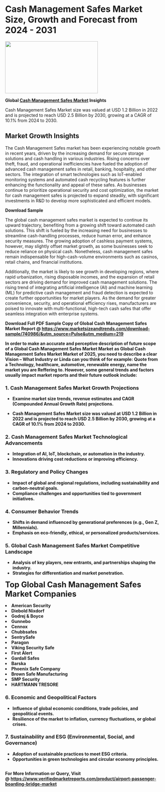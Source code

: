 <H1>Cash Management Safes Market Size, Growth and Forecast from 2024 - 2031</H1><img class="aligncenter size-medium wp-image-584254" src="https://thirdeyenews.in/wp-content/uploads/2024/09/Global-Market-Research-300x168.jpeg" alt="" width="300" height="168" /><p><strong>Global&nbsp;<a href="https://www.marketsizeandtrends.com/download-sample/740986/&amp;utm_source=Pulse&amp;utm_medium=219">Cash Management Safes Market</a> Insights</strong></p><p>Cash Management Safes Market size was valued at USD 1.2 Billion in 2022 and is projected to reach USD 2.5 Billion by 2030, growing at a CAGR of 10.1% from 2024 to 2030.</p><p><h2>Market Growth Insights</h2> <p>The Cash Management Safes market has been experiencing notable growth in recent years, driven by the increasing demand for secure storage solutions and cash handling in various industries. Rising concerns over theft, fraud, and operational inefficiencies have fueled the adoption of advanced cash management safes in retail, banking, hospitality, and other sectors. The integration of smart technologies such as IoT-enabled monitoring systems and automated cash recycling features is further enhancing the functionality and appeal of these safes. As businesses continue to prioritize operational security and cost optimization, the market for cash management safes is projected to expand steadily, with significant investments in R&D to develop more sophisticated and efficient models.</p> <p><strong>Download Sample</strong></p> <p>The global cash management safes market is expected to continue its upward trajectory, benefiting from a growing shift toward automated cash solutions. This shift is fueled by the increasing need for businesses to streamline cash-handling processes, reduce human error, and enhance security measures. The growing adoption of cashless payment systems, however, may slightly offset market growth, as some businesses seek to reduce reliance on physical cash. Nonetheless, cash management safes remain indispensable for high-cash-volume environments such as casinos, retail chains, and financial institutions.</p> <p>Additionally, the market is likely to see growth in developing regions, where rapid urbanization, rising disposable incomes, and the expansion of retail sectors are driving demand for improved cash management solutions. The rising trend of integrating artificial intelligence (AI) and machine learning (ML) for predictive cash management and fraud detection is expected to create further opportunities for market players. As the demand for greater convenience, security, and operational efficiency rises, manufacturers are poised to innovate with multi-functional, high-tech cash safes that offer seamless integration with enterprise systems.</p> <p><strong></p><p><span class=""><strong>Download Full PDF Sample Copy of Global Cash Management Safes Market Report</strong> @ <a href="https://www.marketsizeandtrends.com/download-sample/740986/&amp;utm_source=Pulse&amp;utm_medium=219" target="_blank">https://www.marketsizeandtrends.com/download-sample/740986/&amp;utm_source=Pulse&amp;utm_medium=219</a></span></p><p>In order to make an accurate and perceptive description of future scope of a Global&nbsp;Cash Management Safes Market Market as Global&nbsp;Cash Management Safes Market Market of 2025, you need to describe a clear Vision &ndash; What Industry or Linda can you think of for example: Quote from a Technology, healthcare, automotive, renewable energy, name the market you are Reffering to. However, some general trends and factors usually impact market reports and their future outlook include:</p><h3>1.&nbsp;<strong>Cash Management Safes Market Growth Projections</strong></h3><ul><li>Examine market size trends, revenue estimates and CAGR (Compounded Annual Growth Rate) projections.</li><li><p>Cash Management Safes Market size was valued at USD 1.2 Billion in 2022 and is projected to reach USD 2.5 Billion by 2030, growing at a CAGR of 10.1% from 2024 to 2030.</p></li></ul><h3>2.&nbsp;<strong>Cash Management Safes Market Technological Advancements</strong></h3><ul><li>Integration of AI, IoT, blockchain, or automation in the industry.</li><li>Innovations driving cost reductions or improving efficiency.</li></ul><h3>3.&nbsp;<strong>Regulatory and Policy Changes</strong></h3><ul><li>Impact of global and regional regulations, including sustainability and carbon-neutral goals.</li><li>Compliance challenges and opportunities tied to government initiatives.</li></ul><h3>4.&nbsp;<strong>Consumer Behavior Trends</strong></h3><ul><li>Shifts in demand influenced by generational preferences (e.g., Gen Z, Millennials).</li><li>Emphasis on eco-friendly, ethical, or personalized products/services.</li></ul><h3>5.&nbsp;<strong>Global Cash Management Safes Market Competitive Landscape</strong></h3><ul><li>Analysis of key players, new entrants, and partnerships shaping the industry.</li><li>Strategies for differentiation and market penetration.</li></ul><p data-pm-slice="1 1 []"><span style="color: inherit; font-family: inherit; font-size: 25px;">Top Global Cash Management Safes Market Companies</span></p><div class="" data-test-id=""><p><li>American Security</li><li> Diebold Nixdorf</li><li> Godrej & Boyce</li><li> Gunnebo</li><li> Cennox</li><li> Chubbsafes</li><li> SentrySafe</li><li> Paragon</li><li> Viking Security Safe</li><li> First Alert</li><li> Gardall Safes</li><li> Barska</li><li> Phoenix Safe Company</li><li> Brown Safe Manufacturing</li><li> SMP Security</li><li> HARTMANN TRESORE</li></p></div><h3>6.&nbsp;<strong>Economic and Geopolitical Factors</strong></h3><ul><li>Influence of global economic conditions, trade policies, and geopolitical events.</li><li>Resilience of the market to inflation, currency fluctuations, or global crises.</li></ul><h3>7.&nbsp;<strong>Sustainability and ESG (Environmental, Social, and Governance)</strong></h3><ul><li>Adoption of sustainable practices to meet ESG criteria.</li><li>Opportunities in green technologies and circular economy principles.</li></ul><h2><strong style="font-size: 14px;">For More Information or Query, Visit @&nbsp;</strong><a style="background-color: #ffffff; font-size: 14px;" href="https://www.marketsizeandtrends.com/report/cash-management-safes-market/" target="_blank">https://www.verifiedmarketreports.com/product/airport-passenger-boarding-bridge-market</a></h2>
